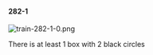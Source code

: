 #### 282-1
![train-282-1-0.png](https://github.com/lil-lab/nlvr/raw/master/nlvr/train/images/73/train-282-1-0.png "train-282-1-0.png")

There is at least 1 box with 2 black circles